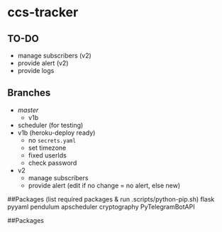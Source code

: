 # ccs-tracker

## TO-DO

- manage subscribers (v2)
- provide alert (v2)
- provide logs

## Branches

- _master_
  - v1b
- scheduler (for testing)
- v1b (heroku-deploy ready)
  - no `secrets.yaml`
  - set timezone
  - fixed userIds
  - check password
- v2
  - manage subscribers
  - provide alert (edit if no change = no alert, else new)

##Packages (list required packages & run .scripts/python-pip.sh)
flask
pyyaml
pendulum
apscheduler
cryptography
PyTelegramBotAPI

##Packages
